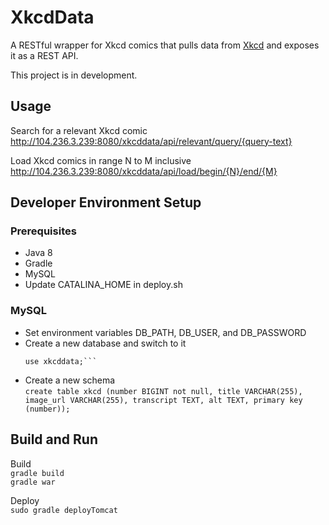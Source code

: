 # XkcdData
A RESTful wrapper for Xkcd comics that pulls data from [Xkcd](http://xkcd.com) and exposes it as a REST API.

This project is in development.

## Usage
Search for a relevant Xkcd comic
http://104.236.3.239:8080/xkcddata/api/relevant/query/{query-text}

Load Xkcd comics in range N to M inclusive
http://104.236.3.239:8080/xkcddata/api/load/begin/{N}/end/{M}

## Developer Environment Setup

### Prerequisites
- Java 8 
- Gradle 
- MySQL
- Update CATALINA_HOME in deploy.sh

### MySQL
- Set environment variables DB_PATH, DB_USER, and DB_PASSWORD
- Create a new database and switch to it  
  ```create database xkcddata;
  use xkcddata;```
- Create a new schema   
`create table xkcd (number BIGINT not null, title VARCHAR(255), image_url VARCHAR(255), transcript TEXT, alt TEXT, primary key (number));`

## Build and Run
Build  
`gradle build`  
`gradle war`  

Deploy  
`sudo gradle deployTomcat`


